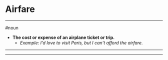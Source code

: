 # Airfare
---
#noun
- **The cost or expense of an airplane ticket or trip.**
	- _Example: I'd love to visit Paris, but I can't afford the airfare._
---
---
